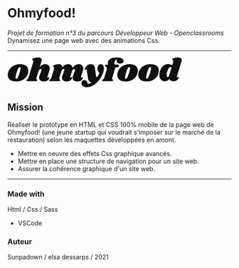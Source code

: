 # Ohmyfood!

*Projet de formation n°3 du parcours Développeur Web - Openclassrooms*
Dynamisez une page web avec des animations Css.

***

![logo OhmyFood!](/img/logo/ohmyfood.png "logo.")

## Mission

Réaliser le prototype en HTML et CSS 100% mobile de la page web de Ohmyfood! (une jeune startup qui voudrait s'imposer sur le marché de la restauration) selon les maquettes développées en amont.


* Mettre en oeuvre des effets Css graphique avancés.
* Mettre en place une structure de navigation pour un site web.
* Assurer la cohérence graphique d'un site web.

***

### Made with

Html / Css / Sass

* VSCode

### Auteur
Sunpadown / elsa dessarps / 2021
